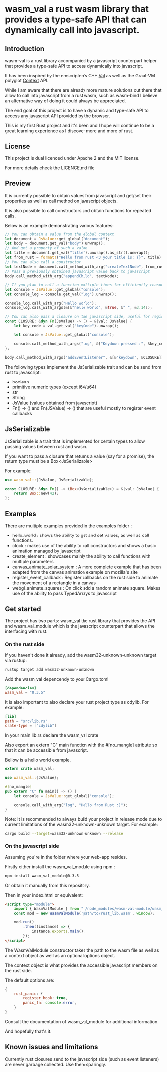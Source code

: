 # wasm_val a rust wasm library that provides a type-safe API that can dynamically call into javascript.

## Introduction
wasm-val is a rust library accompanied by a javascript counterpart helper that provides a type-safe API to access dynamically into javascript.

It has been inspired by the emscripten's C++ [Val](https://kripken.github.io/emscripten-site/docs/porting/connecting_cpp_and_javascript/embind.html#using-val-to-transliterate-javascript-to-c) as well as the Graal-VM polyglot [Context](http://www.graalvm.org/sdk/javadoc/org/graalvm/polyglot/Context.html) API.

While I am aware that there are already more mature solutions out there that allow to call into javascript from a rust wasm, such as wasm-bind I believe an alternative way of doing it could always be appreciated.

The end goal of this project is to have a dynamic and type-safe API to access any javascript API provided by the browser.

This is my first Rust project and it's been and I hope will continue to be a great learning experience as I discover more and more of rust.


## License

This project is dual licenced under Apache 2 and the MIT license.

For more details check the LICENCE.md file

## Preview

It is currently possible to obtain values from javascript and get/set their properties as well as call method on javascript objects.

It is also possible to call constructors and obtain functions for repeated calls.

Below is an example demonstrating various features:

```rust
// You can obtain a value from the global context
let document = JsValue::get_global("document");
let body = document.get_val("body").unwrap(); 
// And get a property of such a value
let title = document.get_val("title").unwrap().as_str().unwrap();
let from_rust = format!("Hello from rust <3 your title is: {}", title);
// You can also call a constructor
let textNode = document.call_method_with_arg("createTextNode", from_rust.as_str()).unwrap();
// Pass a previously obtained javascript value back to javascript
body.call_method_with_arg("appendChild", textNode);

// If you plan to call a function multiple times for efficiently reasons you can obtain a reference to it:
let console = JSValue::get_global("console");
let console_log = console.get_val("log").unwrap();

console_log.call_with_arg("Hello world");
console_log.call_with_args(&[&"hello world", &true, &" ", &3.14]);

// You can also pass a closure on the javascript side, useful for registering callbacks
const CLOSURE: &dyn Fn(JsValue) -> () = &|val: JsValue| {
    let key_code = val.get_val("keyCode").unwrap();

    let console = JsValue::get_global("console");

    console.call_method_with_args("log", &["Keydown pressed :", &key_code]);
};

body.call_method_with_args("addEventListener", &[&"keydown", &CLOSURE]);
```

The following types implement the JsSerializable trait and can be send from rust to javascript:

 - boolean
 - primitive numeric types (except i64/u64)
 - str
 - String
 - JsValue (values obtained from javascript)
 - Fn() -> () and Fn(JSValue) -> () that are useful mostly to register event callbacks

## JsSerializable 

JsSerializable is a trait that is implemented for certain types to allow passing values between rust and wasm.

If you want to pass a closure that returns a value (say for a promise), the return type must be a Box&lt;JsSerializable&gt;

For example:

```rust
use wasm_val::{JsValue, JsSerializable};

const CLOSURE: &dyn Fn() -> (Box<JsSerializable>) = &|val: JsValue| {
    return Box::new(42);
};
````

## Examples

There are multiple examples provided in the examples folder :
 - hello_world : shows the ability to get and set values, as well as call functions.
 - clock : makes use of the ability to call constructors and shows a basic animation managed by javascript
 - create_element : showcases mainly the ability to call functions with multiple parameters
 - canvas_animate_solar_system : A more complete example that has been adapted from the canvas animation example on mozilla's site
 - register_event_callback : Register callbacks on the rust side to animate the movement of a rectangle in a canvas
 - webgl_animate_squares : On click add a random animate square. Makes use of the ability to pass TypedArrays to javascript

## Get started

The project has two parts: 
 wasm_val the rust library that provides the API and wasm_val_module which is the javascript counterpart that allows the interfacing with rust.

###  On the rust side

If you haven't done it already, add the wasm32-unknown-unknown target via rustup:

```bash
rustup target add wasm32-unknown-unknown
```

Add the wasm_val depencendy to your Cargo.toml

```toml
[dependencies]
wasm_val = "0.3.5"
```

It is also important to also declare your rust project type as cdylib.
For example:

```toml
[lib]
path = "src/lib.rs"
crate-type = ["cdylib"]
```

In your main lib.rs declare the wasm_val crate

Also export an extern "C" main function with the #[no_mangle] atribute so that it can be accessible from javascript.

Bellow is a hello world example.

```rust
extern crate wasm_val;

use wasm_val::{JsValue};

#[no_mangle]
pub extern "C" fn main() -> () {
    let console = JsValue::get_global("console");

    console.call_with_arg("log", "Hello from Rust :)");
}
```

Note: It is recommended to always build your project in release mode due to current limitations of the wasm32-unknown-unknown target. For example:

```bash
cargo build --target=wasm32-unknown-unknown --release
````

### On the javascript side

Assuming you're in the folder where your web-app resides.

Firstly either install the wasm_val_module using npm :

```bash
npm install wasm_val_module@0.3.5

```

Or obtain it manually from this repository.

Then in your index.html or equivalent:

```html
<script type="module">
    import { WasmValModule } from "./node_modules/wasm-val-module/wasm_val_module.js";
    const mod = new WasmValModule('path/to/rust_lib.wasm', window);

    mod.run()
        .then((instance) => {
            instance.exports.main();
        });
</script>
````

The WasmValModule constructor takes the path to the wasm file as well as a context object as well as an optional options object. 

The context object is what provides the accessible javascript members on the rust side.

The default options are:

```javascript
{
    rust_panic: {
        register_hook: true,
        panic_fn: console.error,
    }
}
```

Consult the documentation of wasm_val_module for additional information.

And hopefully that's it.


## Known issues and limitations

Currently rust closures send to the javascript side (such as event listeners) are never garbage collected. Use them sparingly. 